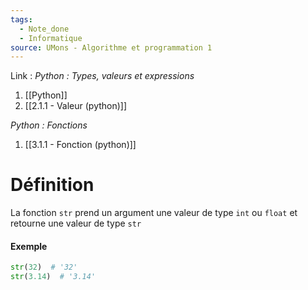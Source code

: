 ```yaml
---
tags:
  - Note_done
  - Informatique
source: UMons - Algorithme et programmation 1
---
```


Link :
_Python : Types, valeurs et expressions_
1. [[Python]]
1. [[2.1.1 - Valeur (python)]]

_Python : Fonctions_
1. [[3.1.1 - Fonction (python)]]

# Définition
La fonction `str` prend un argument une valeur de type `int` ou `float` et retourne une valeur de type `str`
#### Exemple
```python
str(32)  # '32'
str(3.14)  # '3.14'
```